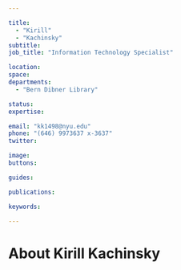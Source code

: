 ```yaml
---

title:
  - "Kirill"
  - "Kachinsky"
subtitle: 
job_title: "Information Technology Specialist"

location: 
space: 
departments:
  - "Bern Dibner Library"

status: 
expertise:

email: "kk1498@nyu.edu"
phone: "(646) 9973637 x-3637"
twitter: 

image: 
buttons:

guides:

publications:

keywords:

---
```


# About Kirill Kachinsky


